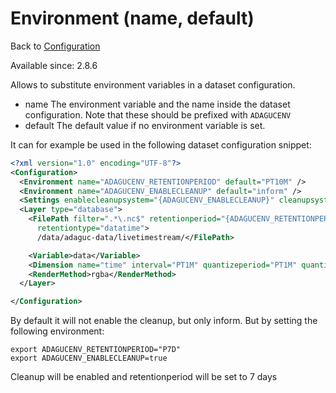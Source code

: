 Environment (name, default)
===============

Back to [Configuration](./Configuration.md)

Available since: 2.8.6

Allows to substitute environment variables in a dataset configuration.

- name The environment variable and the name inside the dataset configuration. Note that these should be prefixed with `ADAGUCENV`
- default The default value if no environment variable is set.


It can for example be used in the following dataset configuration snippet:


```xml
<?xml version="1.0" encoding="UTF-8"?>
<Configuration>
  <Environment name="ADAGUCENV_RETENTIONPERIOD" default="PT10M" />
  <Environment name="ADAGUCENV_ENABLECLEANUP" default="inform" />
  <Settings enablecleanupsystem="{ADAGUCENV_ENABLECLEANUP}" cleanupsystemlimit="5" />
  <Layer type="database">
    <FilePath filter=".*\.nc$" retentionperiod="{ADAGUCENV_RETENTIONPERIOD}"
      retentiontype="datatime">
      /data/adaguc-data/livetimestream/</FilePath>

    <Variable>data</Variable>
    <Dimension name="time" interval="PT1M" quantizeperiod="PT1M" quantizemethod="low">time</Dimension>
    <RenderMethod>rgba</RenderMethod>
  </Layer>

</Configuration>
```

By default it will not enable the cleanup, but only inform. But by setting the following environment:

```
export ADAGUCENV_RETENTIONPERIOD="P7D"
export ADAGUCENV_ENABLECLEANUP=true
```

Cleanup will be enabled and retentionperiod will be set to 7 days